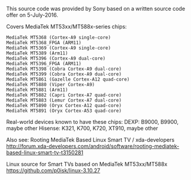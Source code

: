 This source code was provided by Sony based on a written source code offer on 5-July-2016.

Covers MediaTek MT53xx/MT588x-series chips:

	MediaTek MT5368 (Cortex-A9 single-core)
	MediaTek MT5368_FPGA (ARM11)
	MediaTek MT5369 (Cortex-A9 single-core)
	MediaTek MT5389 (Arm11)
	MediaTek MT5396 (Cortex-A9 dual-core)
	MediaTek MT5396_FPGA (ARM11)
	MediaTek MT5398 (Cobra Cortex-A9 dual-core)
	MediaTek MT5399 (Cobra Cortex-A9 dual-core)
	MediaTek MT5861 (Gazelle Cortex-A12 quad-core)
	MediaTek MT5880 (Viper Cortex-A9)
	MediaTek MT5881 (Arm11)
	MediaTek MT5882 (Capri Cortex-A7 quad-core)
	MediaTek MT5883 (Lemur Cortex-A7 dual-core)
	MediaTek MT5890 (Oryx Cortex-A12 quad-core)
	MediaTek MT5891 (Oryx Cortex-A53 quad-core)

Real-world devices known to have these chips:
DEXP: B9000, B9900, maybe other
Hisense: K321, K700, K720, XT910, maybe other

Also see:
Rooting MediaTek Based Linux Smart TV / xda-developers
http://forum.xda-developers.com/android/software/rooting-mediatek-based-linux-smart-tv-t3150281

Linux source for Smart TVs based on MediaTek MT53xx/MT588x
https://github.com/p0isk/linux-3.10.27
